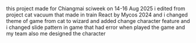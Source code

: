 this project made for Chiangmai sciweek on 14-16 Aug 2025
i edited from project cat vacuum that made in train React by Mycos 2024
and i changed theme of game from cat to wizard and added change character feature
and i changed slide pattern in game that had error when played the game
and my team also me designed the character
